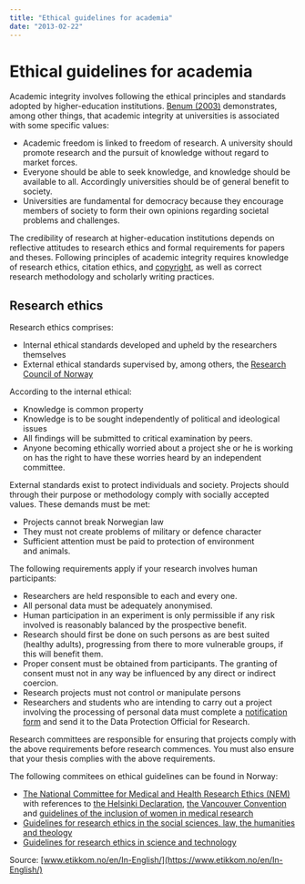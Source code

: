 ```yaml
---
title: "Ethical guidelines for academia"
date: "2013-02-22"
---
```


# Ethical guidelines for academia

Academic integrity involves following the ethical principles and standards adopted by higher-education institutions. [Benum (2003)](/en/references/#Benum) demonstrates, among other things, that academic integrity at universities is associated with some specific values:

- Academic freedom is linked to freedom of research. A university should promote research and the pursuit of knowledge without regard to market forces.
- Everyone should be able to seek knowledge, and knowledge should be available to all. Accordingly universities should be of general benefit to society.
- Universities are fundamental for democracy because they encourage members of society to form their own opinions regarding societal problems and challenges.

The credibility of research at higher-education institutions depends on reflective attitudes to research ethics and formal requirements for papers and theses. Following principles of academic integrity requires knowledge of research ethics, citation ethics, and [copyright](/en/sources-and-referencing/why-cite-sources/intellectual-property-rights/), as well as correct research methodology and scholarly writing practices.

## Research ethics

Research ethics comprises:

- Internal ethical standards developed and upheld by the researchers themselves
- External ethical standards supervised by, among others, the [Research Council of Norway](https://www.etikkom.no/en/In-English/)

According to the internal ethical:

- Knowledge is common property
- Knowledge is to be sought independently of political and ideological issues
- All findings will be submitted to critical examination by peers.
- Anyone becoming ethically worried about a project she or he is working on has the right to have these worries heard by an independent committee.

External standards exist to protect individuals and society. Projects should through their purpose or methodology comply with socially accepted values. These demands must be met:

- Projects cannot break Norwegian law
- They must not create problems of military or defence character
- Sufficient attention must be paid to protection of environment and animals.

The following requirements apply if your research involves human participants:

- Researchers are held responsible to each and every one.
- All personal data must be adequately anonymised.
- Human participation in an experiment is only permissible if any risk involved is reasonably balanced by the prospective benefit.
- Research should first be done on such persons as are best suited (healthy adults), progressing from there to more vulnerable groups, if this will benefit them.
- Proper consent must be obtained from participants. The granting of consent must not in any way be influenced by any direct or indirect coercion.
- Research projects must not control or manipulate persons
- Researchers and students who are intending to carry out a project involving the processing of personal data must complete a [notification form](https://www.nsd.uib.no/personvernombud/en/notify/) and send it to the Data Protection Official for Research.

Research committees are responsible for ensuring that projects comply with the above requirements before research commences. You must also ensure that your thesis complies with the above requirements.

The following commitees on ethical guidelines can be found in Norway:

- [The National Committee for Medical and Health Research Ethics (NEM)](https://www.etikkom.no/Vart-arbeid/Hvem-er-vi/Komite-for-medisin-og-helsefag/)  
    with references to [the Helsinki Declaration](https://www.etikkom.no/no/Forskningsetikk/Etiske-retningslinjer/Medisin-og-helse/Helsinki-deklarasjonen/), [the Vancouver Convention](https://www.icmje.org/) and [guidelines of the inclusion of women in medical research](https://www.etikkom.no/no/Forskningsetikk/Etiske-retningslinjer/Medisin-og-helse/Inklusjon-av-kvinner/ "(in Norwegian)")
- [Guidelines for research ethics in the social sciences, law, the humanities and theology](https://www.etikkom.no/Forskningsetikk/Etiske-retningslinjer/Samfunnsvitenskap-jus-og-humaniora/ "(in Norwegian)")
- [Guidelines for research ethics in science and technology](https://www.etikkom.no/Documents/English-publications/Guidelines%20for%20research%20ethics%20in%20science%20and%20technology%20%282008%29.pdf)

Source: [www.etikkom.no/en/In-English/](https://www.etikkom.no/en/In-English/)
